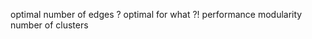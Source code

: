 optimal number of edges ?
    optimal for what ?!
    performance
    modularity
    number of clusters